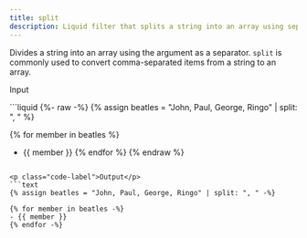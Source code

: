 ```yaml
---
title: split
description: Liquid filter that splits a string into an array using separators.
---
```


Divides a string into an array using the argument as a separator. `split` is commonly used to convert comma-separated items from a string to an array.

<p class="code-label">Input</p>
```liquid
{%- raw -%}
{% assign beatles = "John, Paul, George, Ringo" | split: ", " %}

{% for member in beatles %}
- {{ member }}
{% endfor %}
{% endraw %}
```

<p class="code-label">Output</p>
```text
{% assign beatles = "John, Paul, George, Ringo" | split: ", " -%}

{% for member in beatles -%}
- {{ member }}
{% endfor -%}
```
